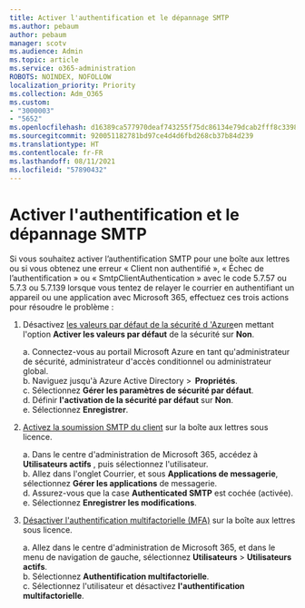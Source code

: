 ```yaml
---
title: Activer l'authentification et le dépannage SMTP
ms.author: pebaum
author: pebaum
manager: scotv
ms.audience: Admin
ms.topic: article
ms.service: o365-administration
ROBOTS: NOINDEX, NOFOLLOW
localization_priority: Priority
ms.collection: Adm_O365
ms.custom:
- "3000003"
- "5652"
ms.openlocfilehash: d16389ca577970deaf743255f75dc86134e79dcab2fff8c33987532fc7ee1105
ms.sourcegitcommit: 920051182781bd97ce4d4d6fbd268cb37b84d239
ms.translationtype: HT
ms.contentlocale: fr-FR
ms.lasthandoff: 08/11/2021
ms.locfileid: "57890432"
---
```

# <a name="enable-smtp-authentication-and-troubleshooting"></a>Activer l'authentification et le dépannage SMTP

Si vous souhaitez activer l’authentification SMTP pour une boîte aux lettres ou si vous obtenez une erreur « Client non authentifié », « Échec de l’authentification » ou « SmtpClientAuthentication » avec le code 5.7.57 ou 5.7.3 ou 5.7.139 lorsque vous tentez de relayer le courrier en authentifiant un appareil ou une application avec Microsoft 365, effectuez ces trois actions pour résoudre le problème :

1. Désactivez [les valeurs par défaut de la sécurité d 'Azure](https://docs.microsoft.com/azure/active-directory/fundamentals/concept-fundamentals-security-defaults)en mettant l'option **Activer les valeurs par défaut** de la sécurité sur **Non**.

    a. Connectez-vous au portail Microsoft Azure en tant qu'administrateur de sécurité, administrateur d'accès conditionnel ou administrateur global.<BR/>
    b. Naviguez jusqu'à Azure Active Directory >  **Propriétés**.<BR/>
    c. Sélectionnez **Gérer les paramètres de sécurité par défaut**.<BR/>
    d. Définir **l'activation de la sécurité par défaut** sur **Non**.<BR/>
    e. Sélectionnez **Enregistrer**.

2. [Activez la soumission SMTP du client](https://docs.microsoft.com/exchange/clients-and-mobile-in-exchange-online/authenticated-client-smtp-submission#enable-smtp-auth-for-specific-mailboxes) sur la boîte aux lettres sous licence.

    a. Dans le centre d'administration de Microsoft 365, accédez à **Utilisateurs actifs** , puis sélectionnez l'utilisateur.<BR/>
    b. Allez dans l'onglet Courrier, et sous **Applications de messagerie**, sélectionnez **Gérer les applications** de messagerie.<BR/>
    d. Assurez-vous que la case **Authenticated SMTP** est cochée (activée).<BR/>
    e. Sélectionnez **Enregistrer les modifications**.<BR/>

3. [Désactiver l'authentification multifactorielle (MFA)](https://docs.microsoft.com/microsoft-365/admin/security-and-compliance/set-up-multi-factor-authentication#turn-off-legacy-per-user-mfa) sur la boîte aux lettres sous licence.

    a. Allez dans le centre d'administration de Microsoft 365, et dans le menu de navigation de gauche, sélectionnez **Utilisateurs** > **Utilisateurs actifs**.<BR/>
    b. Sélectionnez **Authentification multifactorielle**.<BR/>
    c. Sélectionnez l'utilisateur et désactivez **l'authentification multifactorielle**.<BR/>
